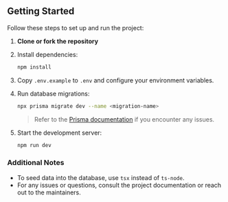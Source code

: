 ## Getting Started

Follow these steps to set up and run the project:

1. **Clone or fork the repository**
2. Install dependencies:
    ```bash
    npm install
    ```
3. Copy `.env.example` to `.env` and configure your environment variables.

4. Run database migrations:
    ```bash
    npx prisma migrate dev --name <migration-name>
    ```
    > Refer to the [Prisma documentation](https://www.prisma.io/docs/) if you encounter any issues.

5. Start the development server:
    ```bash
    npm run dev
    ```

### Additional Notes

- To seed data into the database, use `tsx` instead of `ts-node`.
- For any issues or questions, consult the project documentation or reach out to the maintainers.

